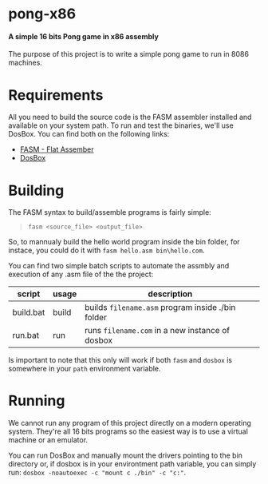 # pong-x86

#### A simple 16 bits Pong game in x86 assembly

The purpose of this project is to write a simple pong game to run in 8086 machines.

# Requirements

All you need to build the source code is the FASM assembler installed and available on your system path.
To run and test the binaries, we'll use DosBox.
You can find both on the following links:

 - [FASM - Flat Assember](https://flatassembler.net/)
 - [DosBox](https://www.dosbox.com/)
 

# Building
The FASM syntax to build/assemble programs is fairly simple:

>   `fasm <source_file> <output_file>`

So, to mannualy build the hello world program inside the bin folder, for instace, you could do it with `fasm hello.asm bin\hello.com`.

You can find two simple batch scripts to automate the assmbly and execution of any .asm file of the the project:

 script   | usage | description |
--------- |-------|-------------|
build.bat |build <filename> | builds `filename.asm` program inside ./bin folder
run.bat   |run <filename>   | runs `filename.com` in a new instance of dosbox

Is important to note that this only will work if both `fasm` and `dosbox` is somewhere in your `path` environment variable.

# Running
We cannot run any program of this project directly on a modern operating system. They're all 16 bits programs so the easiest way is to use a virtual machine or an emulator. 

You can run DosBox and manually mount the drivers pointing to the bin directory or, if dosbox is in your environtment path variable, you can simply run: `dosbox -noautoexec -c "mount c ./bin" -c "c:"`.